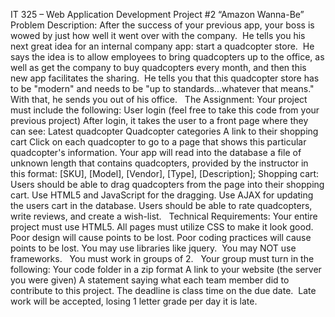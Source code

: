 IT 325 – Web Application Development
Project #2
“Amazon Wanna-Be”
 
Problem Description:
After the success of your previous app, your boss is wowed by just how well it went over with the company.  He tells you his next great idea for an internal company app: start a quadcopter store.  He says the idea is to allow employees to bring quadcopters up to the office, as well as get the company to buy quadcopters every month, and then this new app facilitates the sharing.  He tells you that this quadcopter store has to be "modern" and needs to be "up to standards...whatever that means."  With that, he sends you out of his office.
 
The Assignment:
Your project must include the following:
User login (feel free to take this code from your previous project)
After login, it takes the user to a front page where they can see:
Latest quadcopter
Quadcopter categories
A link to their shopping cart
Click on each quadcopter to go to a page that shows this particular quadcopter's information.
Your app will read into the database a file of unknown length that contains quadcopters, provided by the instructor in this format:
[SKU], [Model], [Vendor], [Type], [Description];
Shopping cart:
Users should be able to drag quadcopters from the page into their shopping cart.
Use HTML5 and JavaScript for the dragging.
Use AJAX for updating the users cart in the database.
Users should be able to rate quadcopters, write reviews, and create a wish-list.
 
Technical Requirements:
Your entire project must use HTML5.
All pages must utilize CSS to make it look good.  Poor design will cause points to be lost.
Poor coding practices will cause points to be lost.
You may use libraries like jquery.  You may NOT use frameworks.
 
You must work in groups of 2.
 
Your group must turn in the following:
Your code folder in a zip format
A link to your website (the server you were given)
A statement saying what each team member did to contribute to this project.
The deadline is class time on the due date.  Late work will be accepted, losing 1 letter grade per day it is late.
